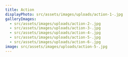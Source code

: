```yaml
---
title: Action
displayPhoto: src/assets/images/uploads/action-1-.jpg
galleryImages:
  - src/assets/images/uploads/action-2-.jpg
  - src/assets/images/uploads/action-3-.jpg
  - src/assets/images/uploads/action-4-.jpg
  - src/assets/images/uploads/action-5-.jpg
  - src/assets/images/uploads/action-6-.jpg
image: src/assets/images/uploads/action-5-.jpg
---
```

